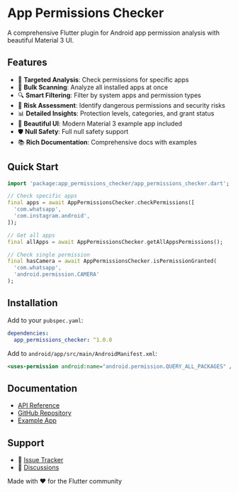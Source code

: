# App Permissions Checker

A comprehensive Flutter plugin for Android app permission analysis with beautiful Material 3 UI.

## Features

- 🎯 **Targeted Analysis**: Check permissions for specific apps
- 📱 **Bulk Scanning**: Analyze all installed apps at once  
- 🔍 **Smart Filtering**: Filter by system apps and permission types
- 🚨 **Risk Assessment**: Identify dangerous permissions and security risks
- 📊 **Detailed Insights**: Protection levels, categories, and grant status
- 🎨 **Beautiful UI**: Modern Material 3 example app included
- 🛡️ **Null Safety**: Full null safety support
- 📚 **Rich Documentation**: Comprehensive docs with examples

## Quick Start

```dart
import 'package:app_permissions_checker/app_permissions_checker.dart';

// Check specific apps
final apps = await AppPermissionsChecker.checkPermissions([
  'com.whatsapp',
  'com.instagram.android',
]);

// Get all apps
final allApps = await AppPermissionsChecker.getAllAppsPermissions();

// Check single permission
final hasCamera = await AppPermissionsChecker.isPermissionGranted(
  'com.whatsapp', 
  'android.permission.CAMERA'
);
```

## Installation

Add to your `pubspec.yaml`:

```yaml
dependencies:
  app_permissions_checker: ^1.0.0
```

Add to `android/app/src/main/AndroidManifest.xml`:

```xml
<uses-permission android:name="android.permission.QUERY_ALL_PACKAGES" />
```

## Documentation

- [API Reference](https://pub.dev/documentation/app_permissions_checker/latest/)
- [GitHub Repository](https://github.com/kripadevg-code/app_permissions_checker)
- [Example App](https://github.com/kripadevg-code/app_permissions_checker/tree/main/example)

## Support

- 🐛 [Issue Tracker](https://github.com/kripadevg-code/app_permissions_checker/issues)
- 💬 [Discussions](https://github.com/kripadevg-code/app_permissions_checker/discussions)

Made with ❤️ for the Flutter community